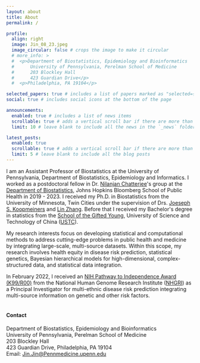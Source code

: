 ```yaml
---
layout: about
title: About
permalink: /

profile:
  align: right
  image: Jin_08_23.jpeg
  image_circular: false # crops the image to make it circular
  # more_info: >
  #  <p>Department of Biostatistics, Epidemiology and Bioinformatics
  #      University of Pennsylvania, Perelman School of Medicine
  #      203 Blockley Hall
  #      423 Guardian Drive</p>
  #  <p>Philadelphia, PA 19104</p>

selected_papers: true # includes a list of papers marked as "selected={true}"
social: true # includes social icons at the bottom of the page

announcements:
  enabled: true # includes a list of news items
  scrollable: true # adds a vertical scroll bar if there are more than 3 news items
  limit: 10 # leave blank to include all the news in the `_news` folder

latest_posts:
  enabled: true
  scrollable: true # adds a vertical scroll bar if there are more than 3 new posts items
  limit: 5 # leave blank to include all the blog posts
---
```


I am an Assistant Professor of Biostatistics at the University of Pennsylvania, Department of Biostatistics, Epidemiology and Informatics. I worked as a postdoctoral fellow in Dr. [Nilanjan Chatterjee](https://nilanjanchatterjee.org/)'s group at the [Department of Biostatistics](https://www.jhsph.edu/departments/biostatistics/), Johns Hopkins Bloomberg School of Public Health in 2019 - 2023. I received my Ph.D. in Biostatistics from the University of Minnesota, Twin Cities under the supervision of Drs. [Joeseph S. Koopmeiners](https://directory.sph.umn.edu/bio/sph-a-z/joseph-koopmeiners) and [Lin Zhang](https://directory.sph.umn.edu/bio/sph-a-z/lin-zhang). Before that I received my Bachelor's degree in statistics from the [School of the Gifted Young](https://en.scgy.ustc.edu.cn/), University of Science and Technology of China ([USTC](https://en.ustc.edu.cn/)).

My research interests focus on developing statistical and computational methods to address cutting-edge problems in public health and medicine by integrating large-scale, multi-source datasets. Within this scope, my research involves health equity in disease risk prediction, statistical genetics, Bayesian hierarchical models for high-dimensional, complex-structured data, and statistical data integration.

In February 2022, I received an [NIH Pathway to Independence Award (K99/R00)](https://reporter.nih.gov/search/5u7x8jpqxUSznDKcHnIqSw/project-details/10349828) from the National Human Genome Research Institute ([NHGRI](https://www.genome.gov/)) as a Principal Investigator for multi-ethnic disease risk prediction integrating multi-source information on genetic and other risk factors. <br />
&nbsp;

#### **Contact**

Department of Biostatistics, Epidemiology and Bioinformatics <br />
University of Pennsylvania, Perelman School of Medicine <br />
203 Blockley Hall <br />
423 Guardian Drive, Philadelphia, PA 19104 <br />
Email: <a href = "mailto: Jin.Jin@Pennmedicine.upenn.edu">Jin.Jin@Pennmedicine.upenn.edu</a>

&nbsp;
